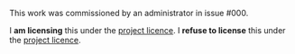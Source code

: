 <!-- Reminder: -->
<!-- Have you opened an issue and gotten a response from an administrator? -->
<!-- Always do that first; sometimes it will save you some work. -->

<!-- Fill in the issue number. -->
This work was commissioned by an administrator in issue #000.

<!-- Keep only one of the following lines. -->
I **am licensing** this under the [project licence](../blob/master/LICENSE.md).
I **refuse to license** this under the [project licence](../blob/master/LICENSE.md).
